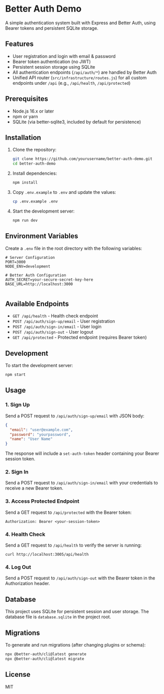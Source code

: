 # Better Auth Demo

A simple authentication system built with Express and Better Auth, using Bearer tokens and persistent SQLite storage.

## Features

- User registration and login with email & password
- Bearer token authentication (no JWT)
- Persistent session storage using SQLite
- All authentication endpoints (`/api/auth/*`) are handled by Better Auth
- Unified API router (`src/infrastructure/routes.js`) for all custom endpoints under `/api` (e.g., `/api/health`, `/api/protected`)

## Prerequisites

- Node.js 16.x or later
- npm or yarn
- SQLite (via better-sqlite3, included by default for persistence)

## Installation

1. Clone the repository:
   ```bash
   git clone https://github.com/yourusername/better-auth-demo.git
   cd better-auth-demo
   ```

2. Install dependencies:
   ```bash
   npm install
   ```

3. Copy `.env.example` to `.env` and update the values:
   ```bash
   cp .env.example .env
   ```

4. Start the development server:
   ```bash
   npm run dev
   ```

## Environment Variables

Create a `.env` file in the root directory with the following variables:

```
# Server Configuration
PORT=3000
NODE_ENV=development

# Better Auth Configuration
AUTH_SECRET=your-secure-secret-key-here
BASE_URL=http://localhost:3000


```

## Available Endpoints

- `GET /api/health` - Health check endpoint
- `POST /api/auth/sign-up/email` - User registration
- `POST /api/auth/sign-in/email` - User login
- `POST /api/auth/sign-out` - User logout
- `GET /api/protected` - Protected endpoint (requires Bearer token)

## Development

To start the development server:

```bash
npm start
```

## Usage

### 1. Sign Up
Send a POST request to `/api/auth/sign-up/email` with JSON body:
```json
{
  "email": "user@example.com",
  "password": "yourpassword",
  "name": "User Name"
}
```
The response will include a `set-auth-token` header containing your Bearer session token.

### 2. Sign In
Send a POST request to `/api/auth/sign-in/email` with your credentials to receive a new Bearer token.

### 3. Access Protected Endpoint
Send a GET request to `/api/protected` with the Bearer token:
```
Authorization: Bearer <your-session-token>
```

### 4. Health Check
Send a GET request to `/api/health` to verify the server is running:
```
curl http://localhost:3005/api/health
```

### 4. Log Out
Send a POST request to `/api/auth/sign-out` with the Bearer token in the Authorization header.

## Database

This project uses SQLite for persistent session and user storage. The database file is `database.sqlite` in the project root.

## Migrations

To generate and run migrations (after changing plugins or schema):
```bash
npx @better-auth/cli@latest generate
npx @better-auth/cli@latest migrate
```

## License

MIT